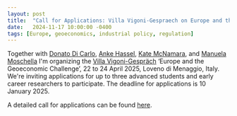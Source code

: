 ```yaml
---
layout: post
title:  "Call for Applications: Villa Vigoni-Gespraech on Europe and the Geoeconomic Challenge"
date:   2024-11-17 10:00:00 -0400
tags: [Europe, geoeconomics, industrial policy, regulation]
---
```


Together with [Donato Di Carlo](https://www.lse.ac.uk/european-institute/people/di-carlo-donato), [Anke Hassel](https://www.hertie-school.org/de/research/faculty-and-researchers/profile/person/hassel), [Kate McNamara](https://gufaculty360.georgetown.edu/s/contact/00336000014Rao3AAC/kathleen-mcnamara), and [Manuela Moschella](https://www.unibo.it/sitoweb/manuela.moschella/en) I'm organizing the [Villa Vigoni-Gespräch](https://www.villavigoni.eu) ‘Europe and the Geoeconomic Challenge’, 22 to 24 April 2025, Loveno di Menaggio, Italy. We're inviting applications for up to three advanced students and early career researchers to participate. The deadline for applications is 10 January 2025.

A detailed call for applications can be found [here](/publications/publication_files/2025_cfa_vigoni_geoeconomic.pdf).